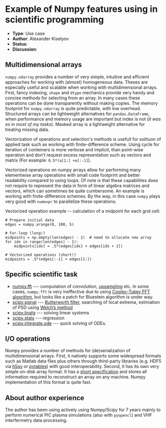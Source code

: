 # Example of Numpy features using in scientific programming

* **Type**: Use case
* **Author**: Alexander Kiselyov
* **Status**: 
* **Discussion**: [](None)

## Multidimensional arrays

`numpy.ndarray` provides a number of very simple, intuitive and efficient approaches for working with (almost) homogeneous data. Theses are especially useful and scalable when working with multidimensional arrays. First, fancy indexing, `shape` and `dtype` mechanics provide very handy and concise methods for selecting from an array. In many cases these operations can be done transparently without making copies. The memory footprint for `numpy.ndarray` is quite predictable, with low overhead. Structured arrays can be lightweight alternatives for `pandas.DataFrame`, when performance and memory usage are important but index is not (_it was so in most of my tasks_). Masked array is a lightweight alternative for treating missing data.

Vectorization of operations and selection's methods is usefull for solituon of applied task such as working with finite-difference scheme. Using cycle for iteration of conteiners is more verbose and implicit, than point-wise operation and don't request excess representation such as vectors and matrix (For example: `0.5*(a[1:] +a[:-1]`).

Vectorized operations on numpy arrays allow for performing many elementwise array operations with small code footprint and better readability compared to using loops. Of note is that these capabilities does not require to represent the data in form of linear algebra matrices and vectors, which can sometimes be quite cumbersome. An example is working with finite-difference schemes. By the way, in this case `numpy` plays very good with `numexpr` to parallelize these operations.

Vectorized operation example -- calculation of a midpoint for each grid cell:

```
# Prepare initial data
edges = numpy.arange(0, 100, 5)

# For-loop (long!)
midpoints = np.empty(len(edges) - 1)  # need to allocate new array
for idx in range(len(edges) - 1):
    midpoints[idx] = .5*(edges[idx] + edges[idx + 1])

# Vectorized operations (short!)
midpoints = .5*(edges[:-1] + edges[1:])
```

## Specific scientific task

* [numpy.fft](https://docs.scipy.org/doc/numpy-1.15.0/reference/routines.fft.html) --- computation of convolution, [upsampling](https://en.wikipedia.org/wiki/Upsampling) etc. In some cases, `numpy.fft` is very ineffective due to using [Cooley–Tukey FFT algorithm](https://en.wikipedia.org/wiki/Cooley%E2%80%93Tukey_FFT_algorithm), but looks like a patch for Bluestein algorithm is under way.
* [scipy.signal](https://docs.scipy.org/doc/scipy/reference/signal.html) --- [Butterworth filter](https://en.wikipedia.org/wiki/Butterworth_filter), searching of local extrema, estimation of PSD using [Welch’s method](https://docs.scipy.org/doc/scipy/reference/generated/scipy.signal.welch.html#r34b375daf612-1)
* [scipy.linalg](https://docs.scipy.org/doc/scipy/reference/tutorial/linalg.html) --- solving linear systems
* [scipy.stats](https://docs.scipy.org/doc/scipy/reference/tutorial/stats.html) --- regression
* [scipy.integrate.ode](https://docs.scipy.org/doc/scipy/reference/generated/scipy.integrate.ode.html) --- quick solving of ODEs.

## I/O operations

Numpy provides a number of methods for (de)serialization of multidimensional arrays. First, it natively supports some widespread formats such as Matlab data files plus others through third-party libraries (e.g. HDF5 via [h5py](https://www.h5py.org/) or [pytables](https://www.pytables.org/)) with good interoperability. Second, it has its own very simple on-disk array format. It has a [short specification](http://www.numpy.org/neps/nep-0001-npy-format.html) and stores all information required to reconstruct an array on any machine. Numpy implementation of this format is quite fast.

## About author experience

The author has been using actively using Numpy/Scipy for 7 years mainly to perform numerical PIC plasma simulations (also with `pyopencl`) and VHF interfermetry data processing.
